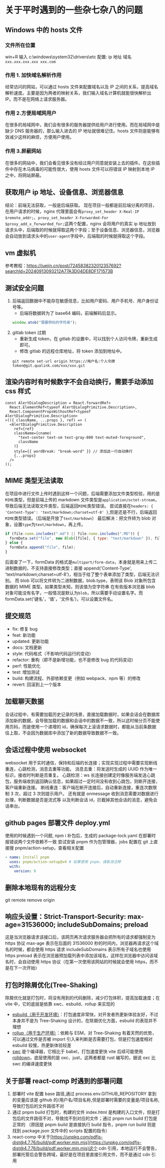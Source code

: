 # 关于平时遇到的一些杂七杂八的问题

## Windows 中的 hosts 文件

### 文件所在位置

win+R 输入 c:\windows\system32\drivers\etc
配置: ip 地址 域名 `xxx.xxx.xxx.xxx xxx.com`

### 作用 1. 加快域名解析作用

经常访问的网站，可以通过 hosts 文件来配置域名以及 IP 之间的关系，提高域名解析速度。主要是因为两者的映射关系，我们输入域名计算机就能很快解析出 IP。而不是在网络上请求服务器。

### 作用 2.方便局域网用户

在很多的局域网中，我们会有很多的服务器提供给用户进行使用。而在局域网中是缺少 DNS 服务器的，那么输入进去的 IP 地址就很难记住。hosts 文件则是能够有效减少这样的麻烦，方便用户使用。

### 作用 3.屏蔽网站

在很多的网站中，我们会看见很多没有经过用户同意就安装上去的插件。在这些插件中存在木马病毒的可能性很大，使用 hosts 文件可以将错误 IP 映射到本地 IP 之中，将网站屏蔽。

## 获取用户 ip 地址、设备信息、浏览器信息

结论：前端无法获取，一般是后端获取。
现在项目一般都是前后端分离的项目，在用户请求的时候，nginx 代理里面会有`proxy_set_header X-Real-IP $remote_addr;`、`proxy_set_header X-Forwarded-For $proxy_add_x_forwarded_for;`这两个配置，nginx 会将用户的真实 ip 地址放到请求头中，后端取的时候就得取这两个字段；至于设备信息、浏览器信息，浏览器会自动放到请求头中的`user-agent`字段中，后端取的时候就得取这个字段。

## vm 虚拟机

参考教程：https://juejin.cn/post/7245838232012357692?searchId=20240913093212A77A3D04DE8DF171573B

## 测试安全问题

1. 后端返回数据中不能存在敏感信息，比如用户密码、用户手机号、用户身份证号等。
   - 后端将数据转为了 base64 编码，前端解码后显示。
   ```js
   window.atob("需要转码的字符串");
   ```
2. gitlab token 过期
   - 重新生成 token，在 gitlab 的设置中，可以找到个人访问令牌，重新生成即可。
   - 修改 gitlab 的远程仓库地址，将 token 添加到地址中。
   ```shell
   git remote set-url origin https://用户名:个人令牌token@git.qualink.com/xxx/xxx.git
   ```

## 渲染内容时有时候数字不会自动换行，需要手动添加 css 样式

```tsx
const AlertDialogDescription = React.forwardRef<
  React.ElementRef<typeof AlertDialogPrimitive.Description>,
  React.ComponentPropsWithoutRef<typeof AlertDialogPrimitive.Description>
>(({ className, ...props }, ref) => (
  <AlertDialogPrimitive.Description
    ref={ref}
    className={cname(
      "text-center text-sm text-gray-800 text-muted-foreground",
      className
    )}
    style={{ wordBreak: "break-word" }} // 添加这一行自动换行
    {...props}
  />
));
```

## MIME 类型无法读取

在项目中进行文件上传时遇到这样一个问题，后端需要添加文件类型校验，用的是`MIME`类型，但是前端上传的 markdown 文件类型是`application/octet-stream`，导致后端无法读取文件类型，后端返回`MIME`类型错误。
尝试直接在`headers: { 'Content-Type': 'text/markdown;charset=utf-8' }`,但是还是不行，后端返回`MIME`类型错误。（后端是开放了`text/markdown`）
最后解决：把文件转为 blob 对象，设置`type`为`text/markdown`，再上传。

```js
if (file.name.includes(".md") || file.name.includes(".MD")) {
  formData.set("file", new Blob([file], { type: "text/markdown" }), file.name);
} else {
  formData.append("file", file);
}
```

后面查了一下，formData 的格式是`multipart/form-data`，本身就是用来上传二进制数据的，不支持直接修改类型；直接 append('Content-Type', 'text/markdown;charset=utf-8')，相当于给了整个表单添加了类型，后端无法识别。
而 blob 可以将文件转为二进制数据，blob.type，表明该 Blob 对象所包含数据的 MIME 类型。如果类型未知，则该值为空字符串
在有些版本浏览器 blob 对象可能没有名字，一般情况是默认为`blob`，所以需要手动设置名字。而 formData.set('键名'，'值'，'文件名')，可以设置文件名。

## 提交规范

- fix: 修复 bug
- feat: 新功能
- updated: 更新功能
- docs: 文档更新
- style: 代码格式（不影响代码运行的变动）
- refactor: 重构（即不是新增功能，也不是修改 bug 的代码变动）
- perf: 性能优化
- test: 增加测试
- build: 构建流程、外部依赖变更（例如 webpack、npm 等）的修改
- revert: 回滚到上一个版本

## 加载聊天数据

会话过程中，有需要加载历史记录的场景，直接加载数据时，如果会话会在数据库添加新的数据，会导致加载的数据和会话中的数据不一致，所以这时候分页不能使用页码，而是使用一个递增的 id，确保每次上滚请求数据时，都能从当前条数据往上取，不会因为数据库中添加了新的数据导致数据不一致。

## 会话过程中使用 websocket

websocket 用于实时通信，保持和后端的长连接；实现实现过程中需要实现断线重连，心跳检测，消息去重等功能。
消息去重：将发送时生成的 UUID 作为唯一标识，接收时判断是否重复。
心跳检测：ws 长连接创建定时像服务端发送心跳包，服务端收到返回确认信息，如果超过一定时间没有收到心跳包，则断开连接，客户端重新连接。
断线重连：客户端在断开连接后，自动重新连接，重连次数限制 3 次，超过 3 次则提示用户。
还有就是 onmessage 收到消息需要对数据进行处理，判断数据是否是流式等
以及判断会话 id，拦截掉其他会话的消息，避免会话串台。

## github pages 部署文件 deploy.yml

使用的时候遇到一个问题, npm i 补包后，生成的 package-lock.yaml 在部署时报错说两个文件依赖不一致
尝试安装 pnpm 作为包管理器，jobs 配置在 git 上直接搜 pnpm/action-setup，查看相关配置

```yaml
- name: Install pnpm
  uses: pnpm/action-setup@v4 # 如果使用 pnpm，请取消注释
  with:
    version: 9
```

## 删除本地现有的远程分支

git remote remove origin

## 响应头设置：Strict-Transport-Security: max-age=31536000; includeSubDomains; preload

这是当浏览器请求该接口后，该网页再次请求服务器会把所有的请求都强制变为 https 协议
max-age 表示在后面的 31536000 秒的时间内，浏览器再请求这个域名的时候，都会使用 https 请求
includeSubDomains 表示所有子域名也使用 https
preload 表示在浏览器预加载列表中添加该域名，这样在浏览器中访问该域名时，会自动使用 https 协议（在第一次使用该网站的时候就会使用 https，而不是在下一次开始）

## 打包时除屑优化(Tree-Shaking)

除屑优化就是打包时，将没有用到的代码删除，减少打包体积，提高加载速度；在 vite 中，它的底层是依靠 swc、esbuild、rollup 来实现的

- [esbuild（用于开发环境）](https://esbuild.docschina.org/)：打包速度非常快，对开发者热更新体验友好，不过本身并不是为 Tree-Shaking 设计的，在除屑优化方面，esbuild 的表现并不理想
- [rollup（用于生产环境）](https://www.rollupjs.com/)：依赖与 ESM，对 Tree-Shaking 有着天然的优势，可以通过文件是否被 import 引入来判断是否需要打包，但是打包速度相对 esbuild 较慢，热更新体验较差
- [swc](https://swc.rust-lang.net.cn/blog/perf-swc-vs-babel) 是个编译器，它相比于 babel，打包速度更快
  vite 后续可能使用[rolldown](https://rolldown.rs/contrib-guide/)，底层使用的是 oxc、just，这两者都是 rust 编写的，据说 oxc 比 swc 的编译速度更快

## 关于部署 react-comp 时遇到的部署问题

1. 部署时 vite 配置 base 路径,通过 process.env.GITHUB_REPOSITORY 拿到的变量应该是 github 的/用户名/项目名称,但是部署时需要的变量是/项目名称,导致打包后的文件路径不对
2. 通过 pnpm build 打包时，构建的文件 index.html 是构建的入口文件，但是打包后的文件路径不对，导致找不到对应的文件；通过 pnpm run build 打包是正常的 （原因是 pnpm build 是直接执行 build 指令，pnpm run build 则是找到 package.json 文件中的 scripts 配置的指令）
3. react-comp 中关于[https://unpkg.com/pdfjs-dist@4.7.76/build/pdf.worker.min.mjs](https://unpkg.com/pdfjs-dist@4.7.76/build/pdf.worker.min.mjs)这个 cdn 引用，本地运行不会警告，部署托管后会警告跨域，最好是在项目里直接引用文件，而不是通过 cdn 引用
